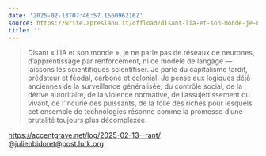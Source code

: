 ```yaml
---
date: '2025-02-13T07:46:57.156096216Z'
source: https://write.apreslanu.it/offload/disant-lia-et-son-monde-je-ne-parle-pas-de-reseaux-de-neurones
title: ''
---
```


> Disant « l’IA et son monde », je ne parle pas de réseaux de neurones, d’apprentissage par renforcement, ni de modèle de langage — laissons les scientifiques scientifiser. Je parle du capitalisme tardif, prédateur et féodal, carboné et colonial. Je pense aux logiques déjà anciennes de la surveillance généralisée, du contrôle social, de la dérive autoritaire, de la violence normative, de l’assujettissement du vivant, de l’incurie des puissants, de la folie des riches pour lesquels cet ensemble de technologies résonne comme la promesse d’une brutalité toujours plus décomplexée. 

https://accentgrave.net/log/2025-02-13--rant/ @julienbidoret@post.lurk.org